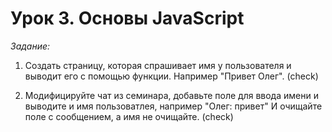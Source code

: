 # Урок 3. Основы JavaScript

*Задание:*

1. Создать страницу, которая спрашивает имя у пользователя и выводит его с помощью функции. Например "Привет Олег". (check)
 
2. Модифицируйте чат из семинара, добавьте поле для ввода имени и выводите и имя пользоватлея, например "Олег: привет" И очищайте поле с сообщением, а имя не очищайте. (check)
